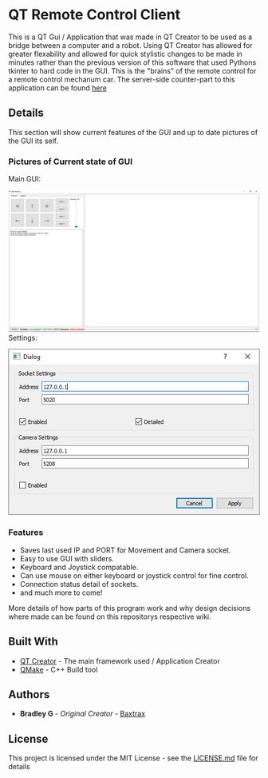 # QT Remote Control Client

This is a QT Gui / Application that was made in QT Creator to be used as a bridge between a computer and a robot. Using QT Creator has allowed for greater flexability and allowed for quick stylistic changes to be made in minutes rather than the previous version of this software that used Pythons tkinter to hard code in the GUI. This is the "brains" of the remote control for a remote control mechanum car. The server-side counter-part to this application can be found [here](https://github.com/baxtrax/QT-Remote-Control-Server)

## Details

This section will show current features of the GUI and up to date pictures of the GUI its self.

### Pictures of Current state of GUI
Main GUI:

![alt text](https://github.com/baxtrax/QT-Remote-Control-Client/blob/master/GUI-PIC/Current.PNG)
Settings:

![alt text](https://github.com/baxtrax/QT-Remote-Control-Client/blob/master/GUI-PIC/Current-Dialog.PNG)

### Features
* Saves last used IP and PORT for Movement and Camera socket.
* Easy to use GUI with sliders.
* Keyboard and Joystick compatable.
* Can use mouse on either keyboard or joystick control for fine control.
* Connection status detail of sockets.
* and much more to come!

More details of how parts of this program work and why design decisions where made can be found on this repositorys respective wiki.

## Built With

* [QT Creator](https://www.qt.io/download) - The main framework used / Application Creator
* [QMake](https://doc.qt.io/archives/3.3/qmake-manual-2.html) - C++ Build tool

## Authors

* **Bradley G** - *Original Creator* - [Baxtrax](https://github.com/baxtrax)

## License

This project is licensed under the MIT License - see the [LICENSE.md](LICENSE.md) file for details

